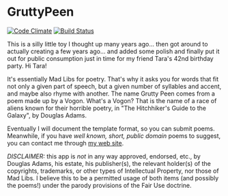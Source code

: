# GruttyPeen

[![Code Climate](https://codeclimate.com/github/davearonson/gruttypeen/badges/gpa.svg)](https://codeclimate.com/github/davearonson/gruttypeen)
[![Build Status](https://travis-ci.org/davearonson/gruttypeen.png)](https://travis-ci.org/davearonson/gruttypeen)

This is a silly little toy I thought up many years ago... then got around to
actually creating a few years ago... and added some polish and finally put it
out for public consumption just in time for my friend Tara's 42nd birthday
party.  Hi Tara!

It's essentially Mad Libs for poetry.  That's why it asks you for words
that fit not only a given part of speech, but a given number of syllables and
accent, and maybe also rhyme with another.  The name Grutty Peen comes from a
poem made up by a Vogon.  What's a Vogon?  That is the name of a
race of aliens known for their horrible poetry, in "The Hitchhiker's Guide to
the Galaxy", by Douglas Adams.

Eventually I will document the template format, so you can submit
poems.  Meanwhile, if you have _well known, short, public domain_
poems to suggest, you can contact me through
[my web site](http://www.davearonson.com).

*DISCLAIMER:* this app is _not_ in any way approved, endorsed, etc., by Douglas
Adams, his estate, his publisher(s), the relevant holder(s) of the copyrights,
trademarks, or other types of Intellectual Property, nor those of Mad Libs.  I
believe this to be a permitted usage of both items (and possibly the poems!)
under the parody provisions of the Fair Use doctrine.
